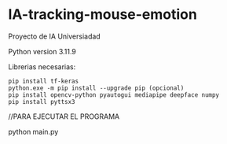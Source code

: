 # IA-tracking-mouse-emotion
Proyecto de IA Universiadad 

Python version 3.11.9

Librerias necesarias: 

    pip install tf-keras
    python.exe -m pip install --upgrade pip (opcional)
    pip install opencv-python pyautogui mediapipe deepface numpy
    pip install pyttsx3

//PARA EJECUTAR EL PROGRAMA

python main.py 

